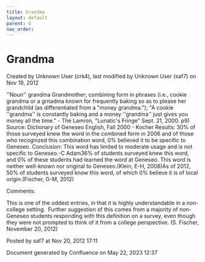```yaml
---
title: Grandma
layout: default
parent: G
nav_order:
---
```


# Grandma

Created by  Unknown User (crk4), last modified by  Unknown User (saf7) on Nov 19, 2012

''Noun'' grandma Grandmother; combining form in phrases (i.e., cookie grandma or a grnadma known for frequently baking so as to please her grandchild (as differentiated from a &quot;money grandma.&quot;); &quot;A cookie ''grandma'' is constantly baking and a money ''grandma'' just gives you money all the time.&quot; - The Lamron, &quot;Lunatic's Fringe&quot; Sept. 21, 2000. p9) Source: Dictionary of Geneseo English, Fall 2000 - Kocher Results: 30% of those surveyed knew the word in the combined form in 2006 and of those who recognized this combination word, 0% believed it to be specific to Geneseo. Conclusion: This word has limited to moderate usage and is not specific to Geneseo.-C Adam36% of students surveyed knew this word, and 0% of these students had learned the word at Geneseo. This word is neither well-known nor original to Geneseo.(Klein, E-H, 2008)As of 2012, 50% of students surveyed know this word, of which 0% believe it is of local origin.(Fischer, G-M, 2012)

Comments:

This is one of the oddest entries, in that it is highly understandable in a non-college setting.  Further suggestion of this comes from a majority of non-Geneseo students responding with this definition on a survey, even though they were not prompted to think of it from a college perspective. (S. Fischer, November 20, 2012)

Posted by saf7 at Nov 20, 2012 17:11

Document generated by Confluence on May 22, 2023 12:37


